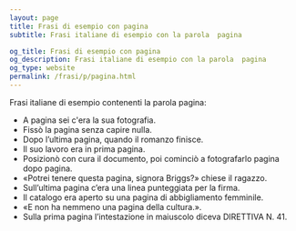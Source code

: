 ```yaml
---
layout: page
title: Frasi di esempio con pagina 
subtitle: Frasi italiane di esempio con la parola  pagina

og_title: Frasi di esempio con pagina 
og_description: Frasi italiane di esempio con la parola  pagina
og_type: website
permalink: /frasi/p/pagina.html
---
```


Frasi italiane di esempio contenenti la parola pagina:


- A pagina sei c'era la sua fotografia.
- Fissò la pagina senza capire nulla.
- Dopo l’ultima pagina, quando il romanzo finisce.
- Il suo lavoro era in prima pagina.
- Posizionò con cura il documento, poi cominciò a fotografarlo pagina dopo pagina.
- «Potrei tenere questa pagina, signora Briggs?» chiese il ragazzo.
- Sull’ultima pagina c’era una linea punteggiata per la firma.
- Il catalogo era aperto su una pagina di abbigliamento femminile.
- «E non ha nemmeno una pagina della cultura.».
- Sulla prima pagina l’intestazione in maiuscolo diceva DIRETTIVA N. 41.
